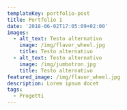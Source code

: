 ```yaml
---
templateKey: portfolio-post
title: Portfolio 1
date: '2018-06-02T17:05:09+02:00'
images:
  - alt_text: Testo alternativo
    image: /img/flavor_wheel.jpg
    title: Testo alternativo
  - alt_text: Testo alternativo
    image: /img/jumbotron.jpg
    title: Testo alternativo
featured_image: /img/flavor_wheel.jpg
description: Lorem ipsum docet
tags:
  - Progetti
---
```



